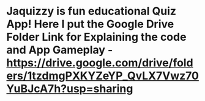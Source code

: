 # Jaquizzy is fun educational Quiz App! Here I put the Google Drive Folder Link for Explaining the code and App Gameplay - https://drive.google.com/drive/folders/1tzdmgPXKYZeYP_QvLX7Vwz70YuBJcA7h?usp=sharing
